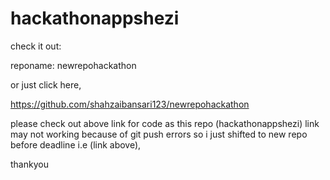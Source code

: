 # hackathonappshezi

check it out:

reponame: newrepohackathon

or just click here,

https://github.com/shahzaibansari123/newrepohackathon

please check out above link for code as this repo (hackathonappshezi) link may not working because of git push errors so i just shifted to new repo before deadline i.e (link above),

thankyou

